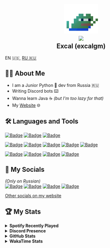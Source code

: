 <h2 align="center">
    <img src="assets/pepe.gif"><br>
    <a href="https://github.com/excalgm"><img src="https://komarev.com/ghpvc/?username=excalgm"></a><br>
    Excal (excalgm)
</h2>

EN 🇺🇸, [RU 🇷🇺](README.ru.md)

## 👨‍💻 About Me
 - I am a Junior Python 🐍 dev from Russia 🇷🇺
 - Writing Discord bots ⌨️
 - Wanna learn Java ☕ <i>(but I'm too lazy for that)</i>
 - My [Website](https://excal.ru) 🌐

## 🛠️ Languages and Tools
[![Badge](https://img.shields.io/badge/ARCH%20LINUX-ff0000?color=black&style=for-the-badge&logo=archlinux)](https://archlinux.org)
[![Badge](https://img.shields.io/badge/WINDOWS-ff0000?color=black&style=for-the-badge&logo=windows11&logoColor=blue)](https://windows.com)
[![Badge](https://img.shields.io/badge/UBUNTU-ff0000?color=black&style=for-the-badge&logo=ubuntu)](https://ubuntu.com/server)

[![Badge](https://img.shields.io/badge/PYTHON-ff0000?color=black&style=for-the-badge&logo=python)](https://python.org)
[![Badge](https://img.shields.io/badge/SQLite-ff0000?color=black&style=for-the-badge&logo=sqlite&logoColor=blue)](https://sqlite.org)
[![Badge](https://img.shields.io/badge/MYSQL-ff0000?color=black&style=for-the-badge&logo=mysql)](https://mysql.com)
[![Badge](https://img.shields.io/badge/YAML-ff0000?color=black&style=for-the-badge&logo=yaml)](https://yaml.org)
[![Badge](https://img.shields.io/badge/JSON-ff0000?color=black&style=for-the-badge&logo=json)](https://json.org)

[![Badge](https://img.shields.io/badge/GITHUB-ff0000?color=black&style=for-the-badge&logo=github)](https://github.com)
[![Badge](https://img.shields.io/badge/CODEBERG-ff0000?color=black&style=for-the-badge&logo=codeberg)](https://codeberg.org)
[![Badge](https://img.shields.io/badge/VSCODE-ff0000?color=black&style=for-the-badge&logo=visualstudiocode&logoColor=blue)](https://code.visualstudio.com)
[![Badge](https://img.shields.io/badge/APACHE%20HTTP%20SERVER-ff0000?color=black&style=for-the-badge&logo=apache&logoColor=red)](https://httpd.apache.org)

## 📱 My Socials
*(Only on Russian)*  
[![Badge](https://img.shields.io/badge/DISCORD-ff0000?color=black&style=for-the-badge&logo=discord)](https://discord.com/users/428255552313884672)
[![Badge](https://img.shields.io/badge/TELEGRAM-ff0000?color=black&style=for-the-badge&logo=telegram)](https://t.me/excalgm)
[![Badge](https://img.shields.io/badge/TELEGRAM%20CHANNEL-ff0000?color=black&style=for-the-badge&logo=telegram)](https://t.me/excalch)
[![Badge](https://img.shields.io/badge/MASTODON-ff0000?color=black&style=for-the-badge&logo=mastodon)](https://mastodon.ml/@exc)

[Other socials on my website](https://excal.ru)

## 🏆 My Stats
<details>
<summary><b>Spotify Recently Played</b></summary>

![Spotify Recently Played](https://spotify-recently-played-readme.vercel.app/api?user=4j81xntqukvz0gznpdcape2wp)
</details>

<details>
<summary><b>Discord Presence</b></summary>

[![Discord Presence](https://lanyard.cnrad.dev/api/428255552313884672)](https://discord.com/users/428255552313884672)
</details>

<details>
<summary><b>GitHub Stats</b></summary>

[![GitHub Stats](https://github-readme-stats.vercel.app/api?username=excalgm&show_icons=true&theme=github_dark)](https://github.com/excalgm)

<!-- [![GitHub Streak](https://streak-stats.demolab.com?user=excalgm&theme=dark)](https://github.com/excalgm) -->

[![GitHub Trends](https://api.githubtrends.io/user/svg/excalgm/langs?time_range=one_year&include_private=True&loc_metric=changed&compact=True&theme=dark)](https://github.com/excalgm)
</details>

<details>
<summary><b>WakaTime Stats</b></summary>

[![excalgm's wakatime stats](https://github-readme-stats.vercel.app/api/wakatime?username=excalgm&layout=compact)](https://github.com/anuraghazra/github-readme-stats)
</details>
